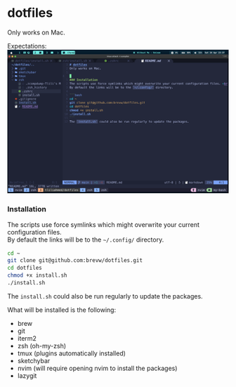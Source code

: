 # dotfiles
Only works on Mac.

Expectations:
![config](./result.png)

### Installation
The scripts use force symlinks which might overwrite your current configuration files. <br>
By default the links will be to the `~/.config/` directory.

```bash
cd ~
git clone git@github.com:brevw/dotfiles.git
cd dotfiles
chmod +x install.sh
./install.sh
```
The `install.sh` could also be run regularly to update the packages.

What will be installed is the following:
- brew
- git
- iterm2
- zsh (oh-my-zsh)
- tmux (plugins automatically installed)
- sketchybar
- nvim (will require opening nvim to install the packages)
- lazygit

